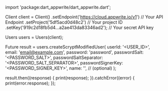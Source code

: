 import 'package:dart_appwrite/dart_appwrite.dart';

Client client = Client()
  .setEndpoint('https://cloud.appwrite.io/v1') // Your API Endpoint
  .setProject('5df5acd0d48c2') // Your project ID
  .setKey('919c2d18fb5d4...a2ae413da83346ad2'); // Your secret API key

Users users = Users(client);

Future result = users.createScryptModifiedUser(
  userId: '<USER_ID>',
  email: 'email@example.com',
  password: 'password',
  passwordSalt: '<PASSWORD_SALT>',
  passwordSaltSeparator: '<PASSWORD_SALT_SEPARATOR>',
  passwordSignerKey: '<PASSWORD_SIGNER_KEY>',
  name: '<NAME>', // (optional)
);

result.then((response) {
  print(response);
}).catchError((error) {
  print(error.response);
});
